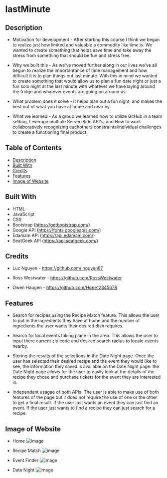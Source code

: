# lastMinute


## Description

- Motivation for development -  After starting this course I think we began to realize just how limited and valuable a commodity like time is. We wanted to create something that helps save time and take away the stress from something that should be fun and stress free. 

- Why we built this - As we've moved further along in our lives we've all begun to realize the importantance of time management and how difficult it is to plan things out last minute. With this in mind we wanted to create something that would allow us to plan a fun date night or just a fun solo night at the last minute with whatever we have laying around the fridge and whatever events are going on around us. 

- What problem does it solve - It helps plan out a fun night, and makes the best out of what you have at home and near by. 

- What we learned - As a group we learned how to utilize GitHub in a team setting, Leverage multiple Server-Side API's, and How to work collaboratively recognizing eachothers constraints/individual challenges to create a functioning final product.


## Table of Contents

- [Description](#description)
- [Built With](#built-with)
- [Credits](#credits)
- [Features](#features)
- [Image of Website](#image-of-website)


## Built With

- HTML
- JavaScript
- CSS
- Bootstrap (https://getbootstrap.com/)
- Google API (https://fonts.googleapis.com/)
- Edamam API (https://api.edamam.com/)
- SeatGeek API (https://api.seatgeek.com/)


## Credits

- Luc Nguyen - https://github.com/lnguyen87

- Ross Westwater - https://github.com/RossWestwater

- Owen Haugen - https://github.com/Hone12345678


## Features
- Search for recipes using the Recipe Match feature. This allows the user to put in the ingredients they have at home and the number of ingredients the user wants their desired dish requires.

- Search for local events taking place in the area. This allows the user to input there current zip code and desired search radius to locate events nearby.

- Storing the results of the selections in the Date Night page. Once the user has selected their desired recipe and the event they would like to see, the information they saved is available on the Date Night page. the Date Night page allows for the user to easily look at the details of the recipe they chose and purchase tickets for the event they are interested in.

- Independent usagae of both APIs. The user is able to make use of both features of the page but it does not require the use of one or the other to get a final result. If the user just wants an event they can just find an event. If the user just wants to find a recipe they can just search for a recipe.


## Image of Website

- Home
![image](https://user-images.githubusercontent.com/46331608/145698533-e9817972-5ba4-4c8d-874a-c7684bf1c23e.png)

- Recipe Match
![image](https://user-images.githubusercontent.com/46331608/145698553-539a902c-fbf4-4148-b2e3-76855a2c8bfd.png)

- Event Finder
![image](https://user-images.githubusercontent.com/46331608/145698934-8533ae86-d600-4a17-abed-c0bcd097b4b4.png)

- Date Night
![image](https://user-images.githubusercontent.com/46331608/145698973-84710321-adb3-4fcb-8012-6dd54b3b00bc.png)




